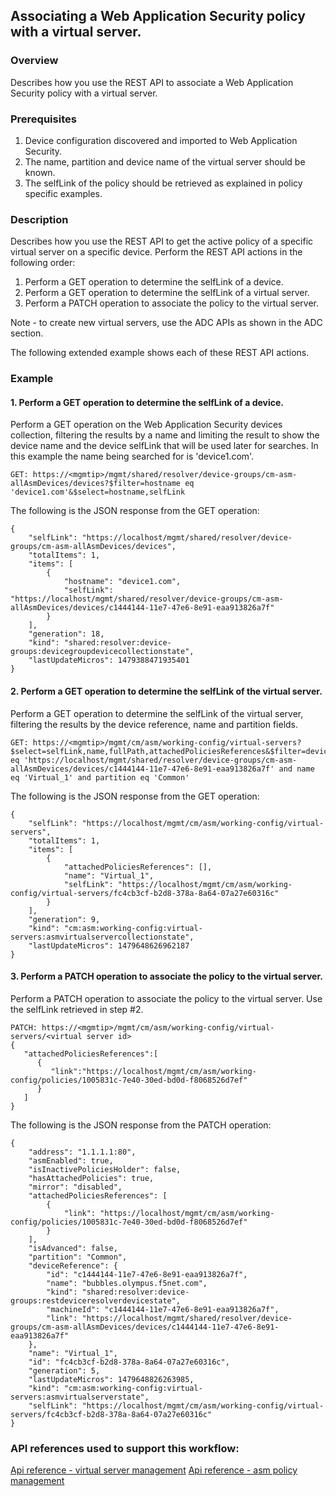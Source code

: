 ## Associating a Web Application Security policy with a virtual server.

### Overview
Describes how you use the REST API to associate a Web Application Security policy with a virtual server.

### Prerequisites
1. Device configuration discovered and imported to Web Application Security.
2. The name, partition and device name of the virtual server should be known.
3. The selfLink of the policy should be retrieved as explained in policy specific examples.
### Description
Describes how you use the REST API to get the active policy of a specific virtual server on a specific device.
Perform the REST API actions in the following order:
1. Perform a GET operation to determine the selfLink of a device.
2. Perform a GET operation to determine the selfLink of a virtual server.
3. Perform a PATCH operation to associate the policy to the virtual server.

Note - to create new virtual servers, use the ADC APIs as shown in the ADC section.

The following extended example shows each of these REST API actions.
### Example
#### 1. Perform a GET operation to determine the selfLink of a device.
Perform a GET operation on the Web Application Security devices collection, filtering the results by a name and limiting the result to show the device name and the device selfLink that will be used later for searches. In this example the name being searched for is 'device1.com'.
```
GET: https://<mgmtip>/mgmt/shared/resolver/device-groups/cm-asm-allAsmDevices/devices?$filter=hostname eq 'device1.com'&$select=hostname,selfLink
```
The following is the JSON response from the GET operation:
```
{
    "selfLink": "https://localhost/mgmt/shared/resolver/device-groups/cm-asm-allAsmDevices/devices",
    "totalItems": 1,
    "items": [
        {
            "hostname": "device1.com",
            "selfLink": "https://localhost/mgmt/shared/resolver/device-groups/cm-asm-allAsmDevices/devices/c1444144-11e7-47e6-8e91-eaa913826a7f"
        }
    ],
    "generation": 18,
    "kind": "shared:resolver:device-groups:devicegroupdevicecollectionstate",
    "lastUpdateMicros": 1479388471935401
}
```
#### 2. Perform a GET operation to determine the selfLink of the virtual server.
Perform a GET operation to determine the selfLink of the virtual server, filtering the results by the device reference, name and partition fields.
```
GET: https://<mgmtip>/mgmt/cm/asm/working-config/virtual-servers?$select=selfLink,name,fullPath,attachedPoliciesReferences&$filter=deviceReference/link eq 'https://localhost/mgmt/shared/resolver/device-groups/cm-asm-allAsmDevices/devices/c1444144-11e7-47e6-8e91-eaa913826a7f' and name eq 'Virtual_1' and partition eq 'Common'
```
The following is the JSON response from the GET operation:
```
{
    "selfLink": "https://localhost/mgmt/cm/asm/working-config/virtual-servers",
    "totalItems": 1,
    "items": [
        {
            "attachedPoliciesReferences": [],
            "name": "Virtual_1",
            "selfLink": "https://localhost/mgmt/cm/asm/working-config/virtual-servers/fc4cb3cf-b2d8-378a-8a64-07a27e60316c"
        }
    ],
    "generation": 9,
    "kind": "cm:asm:working-config:virtual-servers:asmvirtualservercollectionstate",
    "lastUpdateMicros": 1479648626962187
}
```
#### 3. Perform a PATCH operation to associate the policy to the virtual server.
Perform a PATCH operation to associate the policy to the virtual server. Use the selfLink retrieved in step #2.
```
PATCH: https://<mgmtip>/mgmt/cm/asm/working-config/virtual-servers/<virtual server id>
{  
   "attachedPoliciesReferences":[  
      {  
         "link":"https://localhost/mgmt/cm/asm/working-config/policies/1005831c-7e40-30ed-bd0d-f8068526d7ef"
      }
   ]
}
```
The following is the JSON response from the PATCH operation:
```
{
    "address": "1.1.1.1:80",
    "asmEnabled": true,
    "isInactivePoliciesHolder": false,
    "hasAttachedPolicies": true,
    "mirror": "disabled",
    "attachedPoliciesReferences": [
        {
            "link": "https://localhost/mgmt/cm/asm/working-config/policies/1005831c-7e40-30ed-bd0d-f8068526d7ef"
        }
    ],
    "isAdvanced": false,
    "partition": "Common",
    "deviceReference": {
        "id": "c1444144-11e7-47e6-8e91-eaa913826a7f",
        "name": "bubbles.olympus.f5net.com",
        "kind": "shared:resolver:device-groups:restdeviceresolverdevicestate",
        "machineId": "c1444144-11e7-47e6-8e91-eaa913826a7f",
        "link": "https://localhost/mgmt/shared/resolver/device-groups/cm-asm-allAsmDevices/devices/c1444144-11e7-47e6-8e91-eaa913826a7f"
    },
    "name": "Virtual_1",
    "id": "fc4cb3cf-b2d8-378a-8a64-07a27e60316c",
    "generation": 5,
    "lastUpdateMicros": 1479648826263985,
    "kind": "cm:asm:working-config:virtual-servers:asmvirtualserverstate",
    "selfLink": "https://localhost/mgmt/cm/asm/working-config/virtual-servers/fc4cb3cf-b2d8-378a-8a64-07a27e60316c"
}
```

### API references used to support this workflow:
[Api reference - virtual server management](../html-reference/virtual-server-management.html)
[Api reference - asm policy management](../html-reference/asm-policies.html)